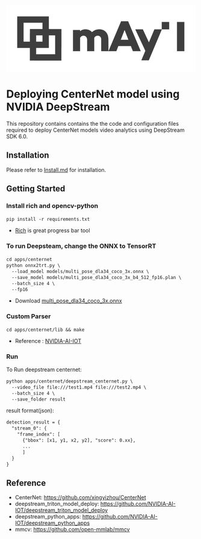 <div align="center">
  <img src="images/logo.png" width="600"/>
</div>

# Deploying CenterNet model using NVIDIA DeepStream #

This repository contains contains the the code and configuration files required to deploy CenterNet models video analytics using DeepStream SDK 6.0.

## Installation ##
Please refer to [Install.md](doc/Install.md) for installation.


## Getting Started ##

### Install rich and opencv-python ###

`pip install -r requirements.txt`

* [Rich](https://github.com/Textualize/rich) is great progress bar tool


### To run Deepsteam, change the ONNX to TensorRT ###
```shell
cd apps/centernet
python onnx2trt.py \
  --load_model models/multi_pose_dla34_coco_3x.onnx \
  --save_model models/multi_pose_dla34_coco_3x_b4_512_fp16.plan \
  --batch_size 4 \
  --fp16
```
* Download [multi_pose_dla34_coco_3x.onnx](https://1drv.ms/u/s!AtpHpqkl2-8CgpRK0Vy--JAKFJZf5g?e=cgb8nJ)


### Custom Parser ###
`cd apps/centernet/lib && make`
* Reference : [NVIDIA-AI-IOT](https://github.com/NVIDIA-AI-IOT/deepstream_triton_model_deploy/blob/master/centerface/README.md#custom-parser)


### Run ###
To Run deepstream centernet:

```shell
python apps/centernet/deepstream_centernet.py \
  --video_file file:///test1.mp4 file:///test2.mp4 \
  --batch_size 4 \
  --save_folder result
```

result format(json):
```
detection_result = {
  "stream_0": {
    "frame_index": [
      {"bbox": [x1, y1, x2, y2], "score": 0.xx},
      ...
      ]
  }
}
```

## Reference
* CenterNet: https://github.com/xingyizhou/CenterNet
* deepstream_triton_model_deploy: https://github.com/NVIDIA-AI-IOT/deepstream_triton_model_deploy
* deepstream_python_apps: https://github.com/NVIDIA-AI-IOT/deepstream_python_apps
* mmcv: https://github.com/open-mmlab/mmcv 
